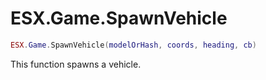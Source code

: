 # ESX.Game.SpawnVehicle

```lua
ESX.Game.SpawnVehicle(modelOrHash, coords, heading, cb)
```

This function spawns a vehicle.
